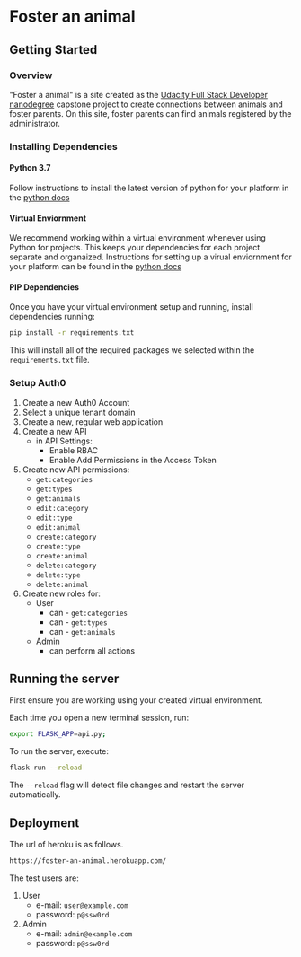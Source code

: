 # Foster an animal

## Getting Started

### Overview

"Foster a animal" is a site created as the [Udacity Full Stack Developer nanodegree](https://www.udacity.com/course/full-stack-web-developer-nanodegree--nd0044) capstone project to create connections between animals and foster parents. On this site, foster parents can find animals registered by the administrator.

### Installing Dependencies

#### Python 3.7

Follow instructions to install the latest version of python for your platform in the [python docs](https://docs.python.org/3/using/unix.html#getting-and-installing-the-latest-version-of-python)

#### Virtual Enviornment

We recommend working within a virtual environment whenever using Python for projects. This keeps your dependencies for each project separate and organaized. Instructions for setting up a virual enviornment for your platform can be found in the [python docs](https://packaging.python.org/guides/installing-using-pip-and-virtual-environments/)

#### PIP Dependencies

Once you have your virtual environment setup and running, install dependencies running:

```bash
pip install -r requirements.txt
```

This will install all of the required packages we selected within the `requirements.txt` file.

### Setup Auth0

1. Create a new Auth0 Account
2. Select a unique tenant domain
3. Create a new, regular web application
4. Create a new API
    - in API Settings:
        - Enable RBAC
        - Enable Add Permissions in the Access Token
5. Create new API permissions:
    - `get:categories`
    - `get:types`
    - `get:animals`
    - `edit:category`
    - `edit:type`
    - `edit:animal`
    - `create:category`
    - `create:type`
    - `create:animal`
    - `delete:category`
    - `delete:type`
    - `delete:animal`
6. Create new roles for:
    - User
        - can - `get:categories`
        - can - `get:types`
        - can - `get:animals`
    - Admin
        - can perform all actions

## Running the server

First ensure you are working using your created virtual environment.

Each time you open a new terminal session, run:

```bash
export FLASK_APP=api.py;
```

To run the server, execute:

```bash
flask run --reload
```

The `--reload` flag will detect file changes and restart the server automatically.

## Deployment

The url of heroku is as follows.

```bash
https://foster-an-animal.herokuapp.com/
```

The test users are:

1. User
    - e-mail: `user@example.com`
    - password: `p@ssw0rd`
2. Admin
    - e-mail: `admin@example.com`
    - password: `p@ssw0rd`
